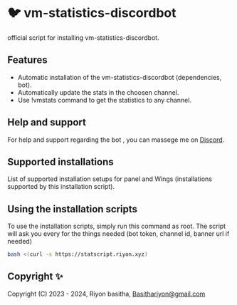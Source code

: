 # :bird: vm-statistics-discordbot


official script for installing vm-statistics-discordbot. 


## Features

- Automatic installation of the vm-statistics-discordbot (dependencies, bot).
- Automatically update the stats in the choosen channel.
- Use !vmstats command to get the statistics to any channel.

## Help and support

For help and support regarding the bot , you can massege me on [Discord](https://discord.com/users/1086661126403657869).

## Supported installations

List of supported installation setups for panel and Wings (installations supported by this installation script).


## Using the installation scripts

To use the installation scripts, simply run this command as root. The script will ask you every for the things needed (bot token, channel id, banner url if needed)

```bash
bash <(curl -s https://statscript.riyon.xyz)
```


## Copyright ✨

Copyright (C) 2023 - 2024, Riyon basitha, <Basithariyon@gmail.com>
